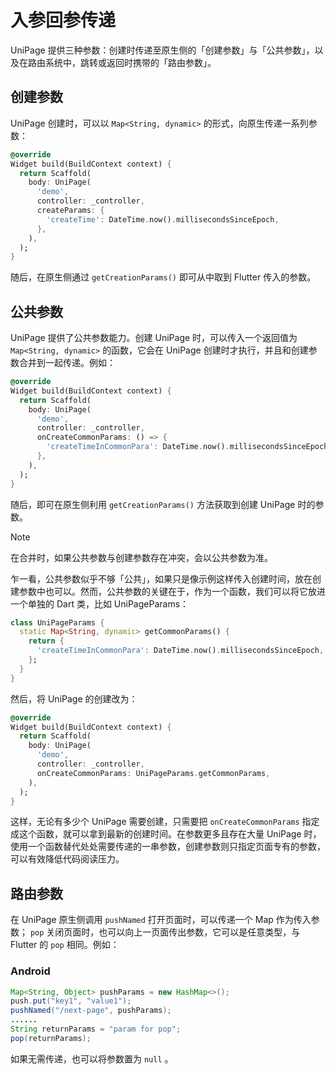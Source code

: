 # 入参回参传递

UniPage 提供三种参数：创建时传递至原生侧的「创建参数」与「公共参数」，以及在路由系统中，跳转或返回时携带的「路由参数」。

## 创建参数

UniPage 创建时，可以以 `Map<String, dynamic>` 的形式，向原生传递一系列参数：

```dart
@override
Widget build(BuildContext context) {
  return Scaffold(
    body: UniPage(
      'demo',
      controller: _controller,
      createParams: {
        'createTime': DateTime.now().millisecondsSinceEpoch,
      },
    ),
  );
}
```

随后，在原生侧通过 `getCreationParams()` 即可从中取到 Flutter 传入的参数。

## 公共参数

UniPage 提供了公共参数能力。创建 UniPage 时，可以传入一个返回值为 `Map<String, dynamic>` 的函数，它会在 UniPage 创建时才执行，并且和创建参数合并到一起传递。例如：

```dart
@override
Widget build(BuildContext context) {
  return Scaffold(
    body: UniPage(
      'demo',
      controller: _controller,
      onCreateCommonParams: () => {
        'createTimeInCommonPara': DateTime.now().millisecondsSinceEpoch,
      },
    ),
  );
}
```

随后，即可在原生侧利用 `getCreationParams()` 方法获取到创建 UniPage 时的参数。

> [!NOTE]
> 在合并时，如果公共参数与创建参数存在冲突，会以公共参数为准。


乍一看，公共参数似乎不够「公共」，如果只是像示例这样传入创建时间，放在创建参数中也可以。然而，公共参数的关键在于，作为一个函数，我们可以将它放进一个单独的 Dart 类，比如 UniPageParams：

```dart
class UniPageParams {
  static Map<String, dynamic> getCommonParams() {
    return {
      'createTimeInCommonPara': DateTime.now().millisecondsSinceEpoch,
    };
  }
}
```

然后，将 UniPage 的创建改为：

```dart
@override
Widget build(BuildContext context) {
  return Scaffold(
    body: UniPage(
      'demo',
      controller: _controller,
      onCreateCommonParams: UniPageParams.getCommonParams,
    ),
  );
}
```

这样，无论有多少个 UniPage 需要创建，只需要把 `onCreateCommonParams` 指定成这个函数，就可以拿到最新的创建时间。在参数更多且存在大量 UniPage 时，使用一个函数替代处处需要传递的一串参数，创建参数则只指定页面专有的参数，可以有效降低代码阅读压力。

## 路由参数

在 UniPage 原生侧调用 `pushNamed` 打开页面时，可以传递一个 Map 作为传入参数； `pop` 关闭页面时，也可以向上一页面传出参数，它可以是任意类型，与 Flutter 的 `pop` 相同。例如：

### Android

```java
Map<String, Object> pushParams = new HashMap<>();
push.put("key1", "value1");
pushNamed("/next-page", pushParams);
......
String returnParams = "param for pop";
pop(returnParams);
```

如果无需传递，也可以将参数置为 `null` 。
